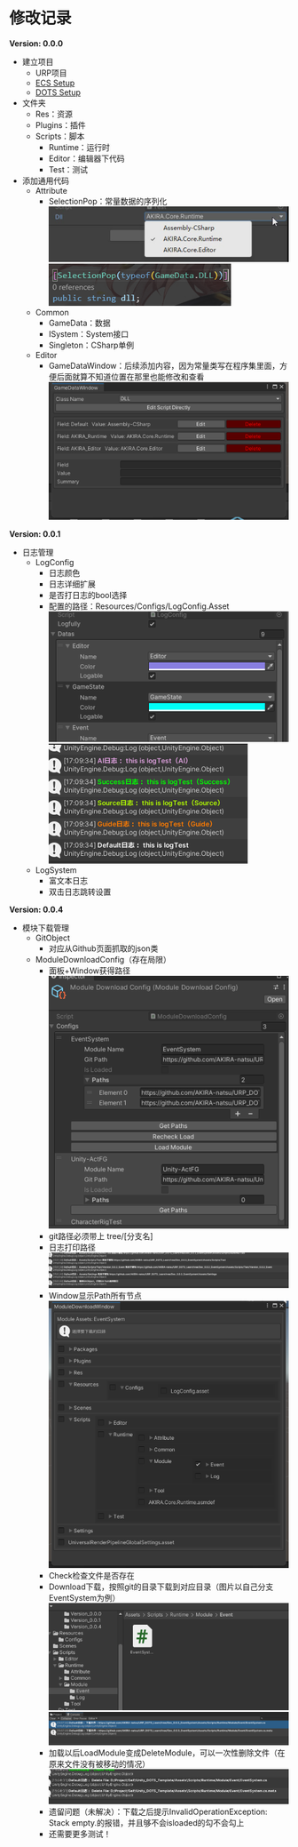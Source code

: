 # 修改记录

**Version: 0.0.0**

* 建立项目
  * URP项目
  * [ECS Setup](https://docs.unity3d.com/Packages/com.unity.entities@1.0/manual/getting-started-installation.html)
  * [DOTS Setup](https://docs.unity3d.com/Packages/com.unity.entities@0.17/manual/install_setup.html)
* 文件夹
  * Res：资源
  * Plugins：插件
  * Scripts：脚本
    * Runtime：运行时
    * Editor：编辑器下代码
    * Test：测试
* 添加通用代码
  * Attribute
    * SelectionPop：常量数据的序列化
      ![img](./Assets/Res/ReadmeLinks/Version_0.0.0/1.png)
      ![img](./Assets/Res/ReadmeLinks/Version_0.0.0/2.png)
  * Common
    * GameData：数据
    * ISystem：System接口
    * Singleton：CSharp单例
  * Editor
    * GameDataWindow：后续添加内容，因为常量类写在程序集里面，方便后面就算不知道位置在那里也能修改和查看
      ![img](./Assets/Res/ReadmeLinks/Version_0.0.0/3.png)

**Version: 0.0.1**

* 日志管理
  * LogConfig
    * 日志颜色
    * 日志详细扩展
    * 是否打日志的bool选择
    * 配置的路径：Resources/Configs/LogConfig.Asset
      ![](./Assets/Res/ReadmeLinks/Version_0.0.1/1.png)
      ![](./Assets/Res/ReadmeLinks/Version_0.0.1/2.png)
  * LogSystem
    * 富文本日志
    * 双击日志跳转设置

**Version: 0.0.4**

* 模块下载管理
  * GitObject
    * 对应从Github页面抓取的json类
  * ModuleDownloadConfig（存在局限）
    * 面板+Window获得路径
      ![](./Assets/Res/ReadmeLinks/Version_0.0.4/1.png)
    * git路径必须带上 tree/[分支名]
    * 日志打印路径
      ![](./Assets/Res/ReadmeLinks/Version_0.0.4/3.png)
    * Window显示Path所有节点
      ![](./Assets/Res/ReadmeLinks/Version_0.0.4/2.png)
    * Check检查文件是否存在
    * Download下载，按照git的目录下载到对应目录（图片以自己分支EventSystem为例）
      ![](./Assets/Res/ReadmeLinks/Version_0.0.4/4.png)
      ![](./Assets/Res/ReadmeLinks/Version_0.0.4/5.png)
    * 加载以后LoadModule变成DeleteModule，可以一次性删除文件（在原来文件没有被移动的情况）
      ![](./Assets/Res/ReadmeLinks/Version_0.0.4/6.png)
    * 遗留问题（未解决）：下载之后提示InvalidOperationException: Stack empty.的报错，并且够不会isloaded的勾不会勾上
    * 还需要更多测试！
